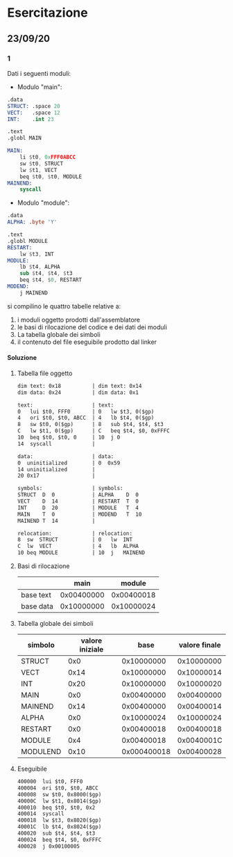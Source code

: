 # Esercitazione

## 23/09/20

### 1

Dati i seguenti moduli:

- Modulo "main":

```nasm
.data
STRUCT: .space 20
VECT:   .space 12
INT:    .int 23

.text
.globl MAIN

MAIN:
    li $t0, 0xFFF0ABCC
    sw $t0, STRUCT
    lw $t1, VECT
    beq $t0, $t0, MODULE
MAINEND:
    syscall
```

- Modulo "module":

```nasm
.data
ALPHA: .byte 'Y'

.text
.globl MODULE
RESTART:
    lw $t3, INT
MODULE:
    lb $t4, ALPHA
    sub $t4, $t4, $t3
    beq $t4, $0, RESTART
MODEND:
    j MAINEND
```

si compilino le quattro tabelle relative a:

1. i moduli oggetto prodotti dall'assemblatore
2. le basi di rilocazione del codice e dei dati dei moduli
3. La tabella globale dei simboli
4. il contenuto del file eseguibile prodotto dal linker

#### Soluzione

1. Tabella file oggetto

   ```txt
   dim text: 0x18          | dim text: 0x14
   dim data: 0x24          | dim data: 0x1

   text:                   | text:
   0   lui $t0, FFF0       | 0   lw $t3, 0($gp)
   4   ori $t0, $t0, ABCC  | 4   lb $t4, 0($gp)
   8   sw $t0, 0($gp)      | 8   sub $t4, $t4, $t3
   C   lw $t1, 0($gp)      | C   beq $t4, $0, 0xFFFC
   10  beq $t0, $t0, 0     | 10  j 0
   14  syscall             |

   data:                   | data:
   0  uninitialized        | 0  0x59
   14 uninitialized        |
   20 0x17                 |

   symbols:                | symbols:
   STRUCT  D  0            | ALPHA    D  0
   VECT    D  14           | RESTART  T  0
   INT     D  20           | MODULE   T  4
   MAIN    T  0            | MODEND   T  10
   MAINEND T  14           |

   relocation:             | relocation:
   8  sw  STRUCT           | 0   lw  INT
   C  lw  VECT             | 4   lb  ALPHA
   10 beq MODULE           | 10  j   MAINEND
   ```

2. Basi di rilocazione

   |           | main       | module     |
   |-----------|------------|------------|
   | base text | 0x00400000 | 0x00400018 |
   | base data | 0x10000000 | 0x10000024 |

3. Tabella globale dei simboli

   | simbolo  | valore iniziale | base        | valore finale |
   |----------|-----------------|-------------|---------------|
   | STRUCT   | 0x0             | 0x10000000  | 0x10000000    |
   | VECT     | 0x14            | 0x10000000  | 0x10000014    |
   | INT      | 0x20            | 0x10000000  | 0x10000020    |
   | MAIN     | 0x0             | 0x00400000  | 0x00400000    |
   | MAINEND  | 0x14            | 0x00400000  | 0x00400014    |
   | ALPHA    | 0x0             | 0x10000024  | 0x10000024    |
   | RESTART  | 0x0             | 0x00400018  | 0x00400018    |
   | MODULE   | 0x4             | 0x00400018  | 0x0040001C    |
   | MODULEND | 0x10            | 0x000400018 | 0x00400028    |

4. Eseguibile

   ```txt
   400000  lui $t0, FFF0
   400004  ori $t0, $t0, ABCC
   400008  sw $t0, 0x8000($gp)
   40000C  lw $t1, 0x8014($gp)
   400010  beq $t0, $t0, 0x2
   400014  syscall
   400018  lw $t3, 0x8020($gp)
   40001C  lb $t4, 0x8024($gp)
   400020  sub $t4, $t4, $t3
   400024  beq $t4, $0, 0xFFFC
   400028  j 0x00100005
   ```
